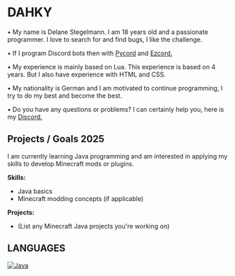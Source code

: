 # DAHKY
•  My name is Delane Stegelmann. I am 18 years old and a passionate programmer. I love to search for and find bugs, I like the challenge.

• If I program Discord bots then with [Pycord](https://docs.pycord.dev/en/stable/index.html) and [Ezcord.](https://ezcord.readthedocs.io/en/latest/)

• My experience is mainly based on Lua. This experience is based on 4 years. But I also have experience with HTML and CSS.

• My nationality is German and I am motivated to continue programming, I try to do my best and become the best.

• Do you have any questions or problems? I can certainly help you, here is my [Discord.](https://discord.com/users/314014663526318080)

## Projects / Goals 2025

I am currently learning Java programming and am interested in applying my skills to develop Minecraft mods or plugins.

**Skills:**

* Java basics
* Minecraft modding concepts (if applicable)

**Projects:**

* (List any Minecraft Java projects you're working on)

## LANGUAGES
[![Java](https://img.shields.io/badge/Minecraft%20Java-learning-orange.svg)](https://www.minecraft.net/en-us/game/java-edition/)
